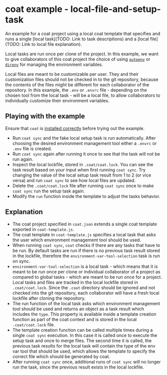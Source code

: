 # coat example - local-file-and-setup-task

An example for a coat project using a local coat template that specifies and runs a single [local task](TODO: Link to task descriptions) and a [local file](TODO: Link to local file explanation).

Local tasks are run once per clone of the project. In this example, we want to give collaborators of this coat project the choice of using [`autoenv`](https://github.com/inishchith/autoenv) or [`direnv`](https://github.com/direnv/direnv) for managing the environment variables.

Local files are meant to be customizable per user. They and their customization files should not be checked in to the git repository, because the contents of the files might be different for each collaborator of the repository. In this example, the `.env` or `.envrc` file - depending on the chosen tool from the local task - will be a local file, to allow collaborators to individually customize their environment variables.

## Playing with the example

Ensure that `coat` is [installed correctly](TODO) before trying out the example.

* Run `coat sync` and the fake local setup task is run automatically. After choosing the desired environment management tool either a `.envrc` or `.env` file is created.
* Run `coat sync` again after running it once to see that the task will not be run again.
* Inspect the local lockfile, stored in `.coat/coat.lock`. You can see the task result based on your input when first running `coat sync`. Try changing the value of the local setup task result from 1 to 2 (or vice versa) and run `coat sync` to see how local files are updated.
* Delete the `.coat/coat.lock` file after running `coat sync` once to make `coat sync` run the setup task again.
* Modify the `run` function inside the template to adjust the tasks behavior.

## Explanation

* The coat project specified in `coat.json` extends a single coat template exported in `coat-template.js`.
* The coat template in `coat-template.js` specifies a local task that asks the user which environment management tool should be used.
* When running `coat sync`, `coat` checks if there are any tasks that have to be run. By default tasks are run if there is no previous task result stored in the lockfile, therefore the `environment-var-tool-selection` task is run on sync.
* `environment-var-tool-selection` is a local task - which means that it is meant to be run once per clone or individual collaborator of a project as compared to global tasks - which are meant to be run once for a project. Local tasks and files are tracked in the local lockfile stored in `.coat/coat.lock`. Since the `.coat` directory should be ignored and not checked into the git repository, each collaborator will have a fresh local lockfile after cloning the repository.
* The run function of the local task asks which environment management tool should be used and returns an object as a task result which includes the `type`. This property is available inside a template creation function as part of the coat context and is stored in the local `.coat/coat.lock` file.
* The template creation function can be called multiple times during a single `coat sync` execution. In this case it is called once to execute the setup task and once to merge files. The second time it is called, the previous task results for the local task will contain the type of the env var tool that should be used, which allows the template to specify the correct file which should be generated by coat.
* After running `coat sync` once, additional runs of `coat sync` will no longer run the task, since the previous result exists in the local lockfile.
